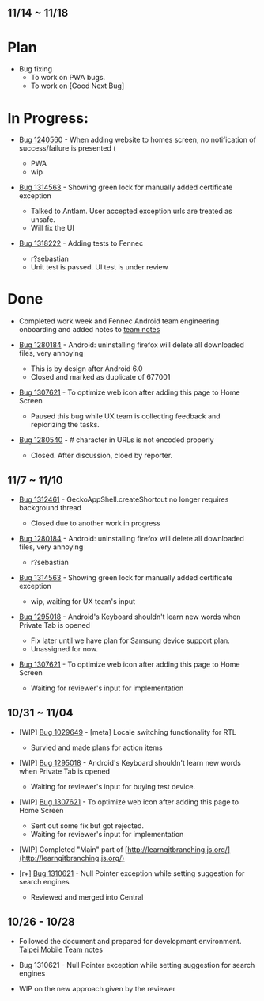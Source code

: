 ## 11/14 ~ 11/18
# Plan
- Bug fixing
    - To work on PWA bugs.
    - To work on [Good Next Bug]

# In Progress:
- [Bug 1240560](https://bugzilla.mozilla.org/show_bug.cgi?id=1240560) -  When adding website to homes screen, no notification of success/failure is presented (
    - PWA
    - wip
    
- [Bug 1314563](https://bugzilla.mozilla.org/show_bug.cgi?id=1314563) - Showing green lock for manually added certificate exception
    - Talked to Antlam. User accepted exception urls are treated as unsafe.
    - Will fix the UI 
    
- [Bug 1318222](https://bugzilla.mozilla.org/show_bug.cgi?id=1318222) - Adding tests to Fennec
    - r?sebastian
    - Unit test is passed. UI test is under review

# Done   
- Completed work week and Fennec Android team engineering onboarding and added notes to [team notes](https://docs.google.com/document/d/13A5WTXUCfTWb7Kfu2rVNxm0sASePD7pOeLnNG4jD7iM/edit?ts=58100ad4)

- [Bug 1280184](https://bugzilla.mozilla.org/show_bug.cgi?id=1280184) - Android: uninstalling firefox will delete all downloaded files, very annoying 
    - This is by design after Android 6.0
    - Closed and marked as duplicate of 677001

- [Bug 1307621](https://bugzilla.mozilla.org/show_bug.cgi?id=1307621) - To optimize web icon after adding this page to Home Screen
    - Paused this bug while UX team is collecting feedback and repiorizing the tasks.

- [Bug 1280540](https://bugzilla.mozilla.org/show_bug.cgi?id=1280540) - # character in URLs is not encoded properly 
    - Closed. After discussion, cloed by reporter.

    

## 11/7 ~ 11/10 

- [Bug 1312461](https://bugzilla.mozilla.org/show_bug.cgi?id=1312461) - GeckoAppShell.createShortcut no longer requires background thread
    - Closed due to another work in progress

- [Bug 1280184](https://bugzilla.mozilla.org/show_bug.cgi?id=1280184) - Android: uninstalling firefox will delete all downloaded files, very annoying 
    - r?sebastian

- [Bug 1314563](https://bugzilla.mozilla.org/show_bug.cgi?id=1314563) - Showing green lock for manually added certificate exception
    - wip, waiting for UX team's input

- [Bug 1295018](https://bugzilla.mozilla.org/show_bug.cgi?id=1295018) - Android's Keyboard shouldn't learn new words when Private Tab is opened
    - Fix later until we have plan for Samsung device support plan.
    - Unassigned for now.

- [Bug 1307621](https://bugzilla.mozilla.org/show_bug.cgi?id=1307621) - To optimize web icon after adding this page to Home Screen
    - Waiting for reviewer's input for implementation
  

## 10/31 ~ 11/04

- [WIP] [Bug 1029649](https://bugzilla.mozilla.org/show_bug.cgi?id=1029649) -  [meta] Locale switching functionality for RTL
    - Survied and made plans for action items

- [WIP] [Bug 1295018](https://bugzilla.mozilla.org/show_bug.cgi?id=1295018) - Android's Keyboard shouldn't learn new words when Private Tab is opened
    - Waiting for reviewer's input for buying test device. 

- [WIP] [Bug 1307621](https://bugzilla.mozilla.org/show_bug.cgi?id=1307621) - To optimize web icon after adding this page to Home Screen
    - Sent out some fix but got rejected.
    - Waiting for reviewer's input for implementation

- [WIP] Completed "Main" part of [http://learngitbranching.js.org/](http://learngitbranching.js.org/)

- [r+] [Bug 1310621](https://bugzilla.mozilla.org/show_bug.cgi?id=1310621) - Null Pointer exception while setting suggestion for search engines 
    - Reviewed and merged into Central


## 10/26 - 10/28


* Followed the document and prepared for development environment. [Taipei Mobile Team notes]

* Bug 1310621 - Null Pointer exception while setting suggestion for search engines 
 * WIP on the new approach given by the reviewer

[Taipei Mobile Team notes]:  https://docs.google.com/document/d/13A5WTXUCfTWb7Kfu2rVNxm0sASePD7pOeLnNG4jD7iM

